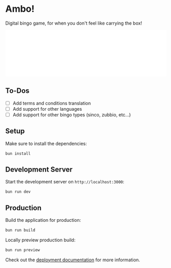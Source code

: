 # Ambo!

Digital bingo game, for when you don't feel like carrying the box!

![Score](./pagespeed.svg)

## To-Dos

- [ ] Add terms and conditions translation
- [ ] Add support for other languages
- [ ] Add support for other bingo types (sinco, zubbio, etc...)

## Setup

Make sure to install the dependencies:

```bash
bun install
```

## Development Server

Start the development server on `http://localhost:3000`:

```bash
bun run dev
```

## Production

Build the application for production:

```bash
bun run build
```

Locally preview production build:

```bash
bun run preview
```

Check out the [deployment documentation](https://nuxt.com/docs/getting-started/deployment) for more information.
